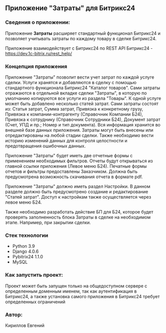 ## Приложение "Затраты" для Битрикс24

### Сведения о приложении:

Приложение **Затраты** расширяет стандартный функционал Битрикс24 и
позволяет учитывать затраты по каждому товару в сделке Битрикс24.

Приложение взаимодействует с Битрикс24 по REST API Битрикс24 - 
https://dev.1c-bitrix.ru/rest_help/

### Концепция приложения
Приложение "Затраты" позволит вести учет затрат по каждой услуге сделки. 
Услуги хранятся и добавляются в сделку с помощью стандартного функционала 
Битрикс24 "Каталог товаров". Сами затраты отражаются в отдельной вкладке 
сделки "Затраты", в которую по умолчанию копируются все услуги из раздела 
"Товары". К одной услуге может быть добавлено несколько статей затрат. Сами 
затраты состоят из: Статья затрат, Сумма затрат, Привязка к конкретному грузу, 
Привязка к компании-контрагенту (Справочник Компании Б24), Привязка к 
сотруднику (Справочник Сотрудники Б24), Документ затрат (Счет, УПД и пр.; 
Номер и тип документа). Вся информация хранится во внешней базе данных 
приложения. Затраты могут быть внесены или отредактированы на любой стадии 
сделки. Также необходимо вести историю изменений данных для контроля 
целостности и предотвращения ошибочных данных. 

Приложение "Затраты" будет иметь две отчетные формы с применением необходимых 
фильтров. Отчеты будут открываться из главной ссылки приложения 
(Левое меню Б24). Печатные формы отчетов и фильтры предоставлены Заказчиком. 
Должна быть предусмотрена возможность скачивания отчета в формате pdf.

Приложение "Затраты" должно иметь раздел Настройки. В данном разделе должно 
быть предусмотрено создание и редактирование "Статей затрат". Доступ к 
настройкам также осуществляется через левое меню Б24.

Также необходимо разработать действие БП для Б24, которое будет проверять 
заполненность блока Затраты в сделке на необходимом этапе. Например, при 
закрытии сделки.

### Стек технологии 
- Python 3.9 
- Django 4.0.6
- Pybitrix24 1.1.0
- MySQL

### Как запустить проект:

Проект может быть запущен только на общедоступном сервере с определенным
доменным именем, так как аутентификация в Битрикс24, а также установка 
самого приложения в Битрикс24 требует определенных ограничений

### Автор:
Кириллов Евгений
